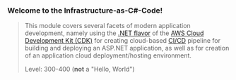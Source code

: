 <!-- 
+++
title = "AWS .NET CDK"
menuTitle = "AWS .NET CDK CI/CD Infra as Code"
date = 2019-10-10T16:56:01-04:00
weight = 10
chapter = true
+++ 
-->

### Welcome to the **Infrastructure-as-C#-Code**!

> This module covers several facets of modern application development, namely using the [.NET flavor](https://aws.amazon.com/blogs/developer/aws-cdk-for-net/) of the [AWS Cloud Development Kit (CDK)](https://docs.aws.amazon.com/cdk/latest/guide/) for creating cloud-based [CI/CD](https://en.wikipedia.org/wiki/CI/CD) pipeline for building and deploying an ASP.NET application, as well as for creation of an application cloud deployment/hosting environment.
> 
> Level: 300-400 (**not** a "Hello, World")